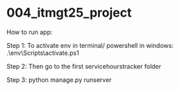 # 004_itmgt25_project


How to run app:

Step 1:
To activate env in terminal/ powershell in windows:
.\env\Scripts\activate.ps1

Step 2:
Then go to the first servicehourstracker folder

Step 3:
python manage.py runserver
